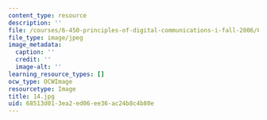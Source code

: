 ```yaml
---
content_type: resource
description: ''
file: /courses/6-450-principles-of-digital-communications-i-fall-2006/68513d013ea2ed06ee36ac24b8c4b80e_14.jpg
file_type: image/jpeg
image_metadata:
  caption: ''
  credit: ''
  image-alt: ''
learning_resource_types: []
ocw_type: OCWImage
resourcetype: Image
title: 14.jpg
uid: 68513d01-3ea2-ed06-ee36-ac24b8c4b80e
---
```

